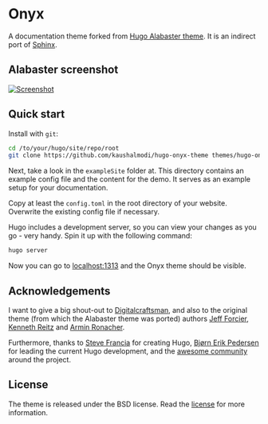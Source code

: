 # Onyx

A documentation theme forked from [Hugo Alabaster
theme](https://github.com/digitalcraftsman/hugo-alabaster-theme). It is an
indirect port of [Sphinx](http://www.sphinx-doc.org/en/stable/).

## Alabaster screenshot

[![Screenshot](https://raw.githubusercontent.com/digitalcraftsman/hugo-alabaster-theme/dev/images/screenshot.png)](https://digitalcraftsman.github.io/hugo-alabaster-theme/)

## Quick start

Install with `git`:

```sh
cd /to/your/hugo/site/repo/root
git clone https://github.com/kaushalmodi/hugo-onyx-theme themes/hugo-onyx-theme
```

Next, take a look in the `exampleSite` folder at. This directory contains an
example config file and the content for the demo. It serves as an example setup
for your documentation.

Copy at least the `config.toml` in the root directory of your website. Overwrite
the existing config file if necessary.

Hugo includes a development server, so you can view your changes as you go -
very handy. Spin it up with the following command:

``` sh
hugo server
```

Now you can go to [localhost:1313](http://localhost:1313) and the Onyx
theme should be visible.

## Acknowledgements

I want to give a big shout-out to
[Digitalcraftsman](https://github.com/digitalcraftsman), and also to the
original theme (from which the Alabaster theme was ported) authors [Jeff
Forcier](https://github.com/bitprophet), [Kenneth
Reitz](https://github.com/kennethreitz) and [Armin
Ronacher](https://github.com/mitsuhiko).

Furthermore, thanks to [Steve Francia](https://github.com/spf13) for creating
Hugo, [Bjørn Erik Pedersen](https://github.com/bep) for leading the current Hugo
development, and the [awesome
community](https://github.com/spf13/hugo/graphs/contributors) around the
project.


## License

The theme is released under the BSD license. Read the
[license](https://github.com/kaushalmodi/hugo-onyx-theme/blob/master/LICENSE.md)
for more information.
